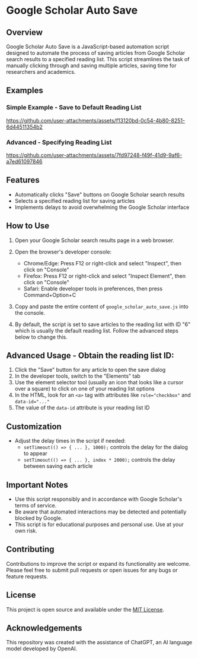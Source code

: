 # Google Scholar Auto Save

## Overview

Google Scholar Auto Save is a JavaScript-based automation script designed to automate the process of saving articles from Google Scholar search results to a specified reading list. This script streamlines the task of manually clicking through and saving multiple articles, saving time for researchers and academics.

## Examples
### Simple Example - Save to Default Reading List
https://github.com/user-attachments/assets/f13120bd-0c54-4b80-8251-6d44511354b2

### Advanced - Specifying Reading List
https://github.com/user-attachments/assets/7fd97248-f49f-41d9-9af6-a7ed61097846


## Features

- Automatically clicks "Save" buttons on Google Scholar search results
- Selects a specified reading list for saving articles
- Implements delays to avoid overwhelming the Google Scholar interface

## How to Use

1. Open your Google Scholar search results page in a web browser.
2. Open the browser's developer console:
   - Chrome/Edge: Press F12 or right-click and select "Inspect", then click on "Console"
   - Firefox: Press F12 or right-click and select "Inspect Element", then click on "Console"
   - Safari: Enable developer tools in preferences, then press Command+Option+C

3. Copy and paste the entire content of `google_scholar_auto_save.js` into the console.

4. By default, the script is set to save articles to the reading list with ID "6" which is usually the default reading list. Follow the advanced steps below to change this.

## Advanced Usage - Obtain the reading list ID:

1. Click the "Save" button for any article to open the save dialog
2. In the developer tools, switch to the "Elements" tab
3. Use the element selector tool (usually an icon that looks like a cursor over a square) to click on one of your reading list options
4. In the HTML, look for an `<a>` tag with attributes like `role="checkbox"` and `data-id="..."`
5. The value of the `data-id` attribute is your reading list ID


## Customization

- Adjust the delay times in the script if needed:
  - `setTimeout(() => { ... }, 1000);` controls the delay for the dialog to appear
  - `setTimeout(() => { ... }, index * 2000);` controls the delay between saving each article

## Important Notes

- Use this script responsibly and in accordance with Google Scholar's terms of service.
- Be aware that automated interactions may be detected and potentially blocked by Google.
- This script is for educational purposes and personal use. Use at your own risk.

## Contributing

Contributions to improve the script or expand its functionality are welcome. Please feel free to submit pull requests or open issues for any bugs or feature requests.

## License

This project is open source and available under the [MIT License](LICENSE).

## Acknowledgements

This repository was created with the assistance of ChatGPT, an AI language model developed by OpenAI.
